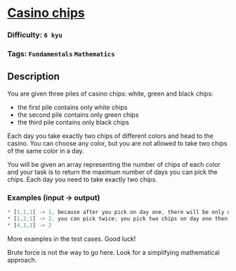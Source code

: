 # [Casino chips](https://www.codewars.com/kata/5e0b72d2d772160011133654)

### Difficulty: `6 kyu`

### Tags: `Fundamentals` `Mathematics`

## Description

You are given three piles of casino chips: white, green and black chips:

- the first pile contains only white chips
- the second pile contains only green chips
- the third pile contains only black chips

Each day you take exactly two chips of different colors and head to the casino. You can choose any color, but you are not allowed to take two chips of the same color in a day.

You will be given an array representing the number of chips of each color and your task is to return the maximum number of days you can pick the chips. Each day you need to take exactly two chips.

### Examples (input -> output)

```js
* [1,1,1] -> 1, because after you pick on day one, there will be only one chip left
* [1,2,1] -> 2, you can pick twice; you pick two chips on day one then on day two
* [4,1,1] -> 2
```

More examples in the test cases. Good luck!

Brute force is not the way to go here. Look for a simplifying mathematical approach.

